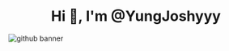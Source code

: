 <h1 align="center">Hi 👋, I'm @YungJoshyyy</h1>

![github banner](https://github.com/YungJoshyyy/YungJoshyyy/assets/42492297/e24c88e2-7347-4ec6-b8fa-a3fac31fdf14)

